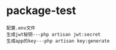 # package-test
```
配置.env文件
生成jwt秘钥---php artisan jwt:secret
生成app的key---php artisan key:generate
```

